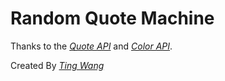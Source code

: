 # Random Quote Machine

Thanks to the *[Quote API](http://forismatic.com/en/)* and *[Color API](http://www.colr.org/api.html)*.

Created By *[Ting Wang](https://nunulong.github.io/portfolio/)*
